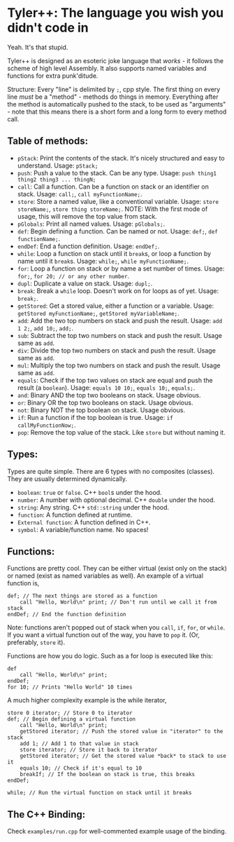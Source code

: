 # Tyler++: The language you wish you didn't code in
Yeah. It's that stupid.

Tyler++ is designed as an esoteric joke language that *works* - it follows the scheme of high level Assembly. It also supports named variables and functions for extra punk'ditude.  

Structure: Every "line" is delimited by `;`, cpp style. The first thing on every line *must* be a "method" - methods do things in memory. Everything after the method is automatically pushed to the stack, to be used as "arguments" - note that this means there is a short form and a long form to every method call.

## Table of methods:

* `pStack`: Print the contents of the stack. It's nicely structured and easy to understand. Usage: `pStack;`
* `push`: Push a value to the stack. Can be any type. Usage: `push thing1 thing2 thing3 ... thingN;`
* `call`: Call a function. Can be a function on stack or an identifier on stack. Usage: `call;`, `call myFunctionName;`.
* `store`: Store a named value, like a conventional variable. Usage: `store storeName;`, `store thing storeName;`. NOTE: With the first mode of usage, this will remove the top value from stack.
* `pGlobals`: Print all named values. Usage: `pGlobals;`.
* `def`: Begin defining a function. Can be named or not. Usage: `def;`, `def functionName;`.
* `endDef`: End a function definition. Usage: `endDef;`.
* `while`: Loop a function on stack until it `break`s, or loop a function by name until it `break`s. Usage: `while;`, `while myFunctionName;`.
* `for`: Loop a function on stack or by name a set number of times. Usage: `for;`, `for 20; // or any other number`.
* `dupl`: Duplicate a value on stack. Usage: `dupl;`.
* `break`: Break a `while` loop. Doesn't work on for loops as of yet. Usage: `break;`.
* `getStored`: Get a stored value, either a function or a variable. Usage: `getStored myFunctionName;`, `getStored myVariableName;`.
* `add`: Add the two top numbers on stack and push the result. Usage: `add 1 2;`, `add 10;`, `add;`.
* `sub`: Subtract the top two numbers on stack and push the result. Usage same as `add`.
* `div`: Divide the top two numbers on stack and push the result. Usage same as `add`.
* `mul`: Multiply the top two numbers on stack and push the result. Usage same as `add`.
* `equals`: Check if the top two values on stack are equal and push the result (a `boolean`). Usage: `equals 10 10;`, `equals 10;`, `equals;`.
* `and`: Binary AND the top two booleans on stack. Usage obvious.
* `or`: Binary OR the top two booleans on stack. Usage obvious.
* `not`: Binary NOT the top boolean on stack. Usage obvious.
* `if`: Run a function if the top boolean is true. Usage: `if callMyFunctionNow;`.
* `pop`: Remove the top value of the stack. Like `store` but without naming it.

## Types:

Types are quite simple. There are 6 types with no composites (classes). They are usually determined dynamically.

* `boolean`: `true` or `false`. C++ `bool`s under the hood.
* `number`: A number with optional decimal. C++ `double` under the hood.
* `string`: Any string. C++ `std::string` under the hood.
* `function`: A function defined at runtime.
* `External function`: A function defined in C++.
* `symbol`: A variable/function name. No spaces!

## Functions:

Functions are pretty cool. They can be either virtual (exist only on the stack) or named (exist as named variables as well). An example of a virtual function is,

```
def; // The next things are stored as a function
	call "Hello, World\n" print; // Don't run until we call it from stack
endDef; // End the function definition
```

Note: functions aren't popped out of stack when you `call`, `if`, `for`, or `while`.  If you want a virtual function out of the way, you have to `pop` it. (Or, preferably, `store` it).

Functions are how you do logic. Such as a for loop is executed like this:

```
def
	call "Hello, World\n" print;
endDef;
for 10; // Prints "Hello World" 10 times
```

A much higher complexity example is the while iterator,

```
store 0 iterator; // Store 0 to iterator
def; // Begin defining a virtual function
    call "Hello, World\n" print;
    getStored iterator; // Push the stored value in "iterator" to the stack
    add 1; // Add 1 to that value in stack
    store iterator; // Store it back to iterator
    getStored iterator; // Get the stored value *back* to stack to use it
    equals 10; // Check if it's equal to 10
    breakIf; // If the boolean on stack is true, this breaks
endDef;

while; // Run the virtual function on stack until it breaks
```

## The C++ Binding:

Check `examples/run.cpp` for well-commented example usage of the binding.
